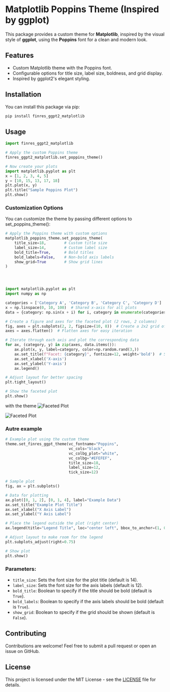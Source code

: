 # Matplotlib Poppins Theme (Inspired by ggplot)

This package provides a custom theme for **Matplotlib**, inspired by the visual style of **ggplot**, using the **Poppins** font for a clean and modern look. 

## Features

- Custom Matplotlib theme with the Poppins font.
- Configurable options for title size, label size, boldness, and grid display.
- Inspired by ggplot2's elegant styling.

## Installation

You can install this package via pip:

```bash
pip install finres_ggpt2_matplotlib
```

## Usage
```python
import finres_ggpt2_matplotlib

# Apply the custom Poppins theme
finres_ggpt2_matplotlib.set_poppins_theme()

# Now create your plots
import matplotlib.pyplot as plt
x = [1, 2, 3, 4, 5]
y = [10, 15, 13, 17, 18]
plt.plot(x, y)
plt.title("Sample Poppins Plot")
plt.show()

```

### Customization Options

You can customize the theme by passing different options to set_poppins_theme():

```python
# Apply the Poppins theme with custom options
matplotlib_poppins_theme.set_poppins_theme(
    title_size=18,        # Custom title size
    label_size=14,        # Custom label size
    bold_title=True,      # Bold titles
    bold_labels=False,    # Non-bold axis labels
    show_grid=True        # Show grid lines
)




import matplotlib.pyplot as plt
import numpy as np

categories = ['Category A', 'Category B', 'Category C', 'Category D']
x = np.linspace(0, 10, 100)  # Shared x-axis for all plots
data = {category: np.sin(x + i) for i, category in enumerate(categories)}  # Different sine waves for each category

# Create a figure and axes for the faceted plot (2 rows, 2 columns)
fig, axes = plt.subplots(2, 2, figsize=(10, 8))  # Create a 2x2 grid of subplots
axes = axes.flatten()  # Flatten axes for easy iteration

# Iterate through each axis and plot the corresponding data
for ax, (category, y) in zip(axes, data.items()):
    ax.plot(x, y, label=category, color=np.random.rand(3,))
    ax.set_title(f"Facet: {category}", fontsize=12, weight='bold')  # Set the title for each facet
    ax.set_xlabel('X-axis')
    ax.set_ylabel('Y-axis')
    ax.legend()

# Adjust layout for better spacing
plt.tight_layout()

# Show the faceted plot
plt.show()

```
with the theme
![Faceted Plot](./Figure_1.png)

![Faceted Plot](./Figure_1.png)


### Autre example
```python
# Example plot using the custom theme
theme.set_finres_ggpt_theme(vc_fontname="Poppins", 
                            vc_cols="black", 
                            vc_colbg_plot="white", 
                            vc_colbg="#EFEFEF", 
                            title_size=18, 
                            label_size=12, 
                            tick_size=12)

# Sample plot
fig, ax = plt.subplots()

# Data for plotting
ax.plot([0, 1, 2], [0, 1, 4], label="Example Data")
ax.set_title("Example Plot Title")
ax.set_xlabel("X Axis Label")
ax.set_ylabel("Y Axis Label")

# Place the legend outside the plot (right center)
ax.legend(title="Legend Title", loc="center left", bbox_to_anchor=(1, 0.5), frameon=True)

# Adjust layout to make room for the legend
plt.subplots_adjust(right=0.75)

# Show plot
plt.show()
```

### Parameters:
- `title_size`: Sets the font size for the plot title (default is 14).
- `label_size`: Sets the font size for the axis labels (default is 12).
- `bold_title`: Boolean to specify if the title should be bold (default is `True`).
- `bold_labels`: Boolean to specify if the axis labels should be bold (default is `True`).
- `show_grid`: Boolean to specify if the grid should be shown (default is `False`).

## Contributing

Contributions are welcome! Feel free to submit a pull request or open an issue on GitHub.

## License

This project is licensed under the MIT License - see the [LICENSE](LICENSE) file for details.


